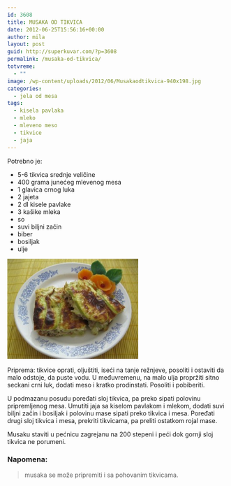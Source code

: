 ```yaml
---
id: 3608
title: MUSAKA OD TIKVICA
date: 2012-06-25T15:56:16+00:00
author: mila
layout: post
guid: http://superkuvar.com/?p=3608
permalink: /musaka-od-tikvica/
totvreme:
  - ""
image: /wp-content/uploads/2012/06/Musakaodtikvica-940x198.jpg
categories:
  - jela od mesa
tags:
  - kisela pavlaka
  - mleko
  - mleveno meso
  - tikvice
  - jaja
---
```

Potrebno je:

  * 5-6 tikvica srednje veličine
  * 400 grama junećeg mlevenog mesa
  * 1 glavica crnog luka
  * 2 jajeta
  * 2 dl kisele pavlake
  * 3 kašike mleka
  * so
  * suvi biljni začin
  * biber
  * bosiljak
  * ulje

<img class="alignnone size-medium wp-image-3609" title="Musakaodtikvica" src="/wp-content/uploads/2012/06/Musakaodtikvica-e1340639537919-300x229.jpg" alt="" width="300" height="229" /> 

Priprema: tikvice oprati, oljuštiti, iseći na tanje režnjeve, posoliti i ostaviti da malo odstoje, da puste vodu. U međuvremenu, na malo ulja propržiti sitno seckani crni luk, dodati meso i kratko prodinstati. Posoliti i pobiberiti.

U podmazanu posudu poređati sloj tikvica, pa preko sipati polovinu pripremljenog mesa. Umutiti jaja sa kiselom pavlakom i mlekom, dodati suvi biljni začin i bosiljak i polovinu mase sipati preko tikvica i mesa. Poređati drugi sloj tikvica i mesa, prekriti tikvicama, pa preliti ostatkom rojal mase.

Musaku staviti u pećnicu zagrejanu na 200 stepeni i peći dok gornji sloj tikvica ne porumeni.

### Napomena:
> musaka se može pripremiti i sa pohovanim tikvicama.